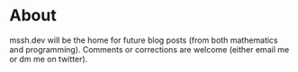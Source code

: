 # About

mssh.dev will be the home for future blog posts (from both mathematics and programming). Comments or corrections are welcome (either email me or dm me on twitter). 

